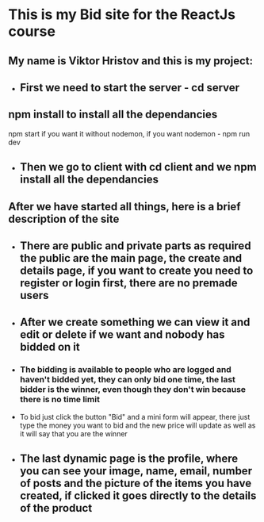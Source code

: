 # This is my Bid site for the ReactJs course
## My name is Viktor Hristov and this is my project:

- ## First we need to start the server - cd server

## npm install to install all the dependancies
npm start if you want it without nodemon, if you want nodemon - npm run dev

- ## Then we go to client with cd client and we npm install all the dependancies

## After we have started all things, here is a brief description of the site

- ## There are public and private parts as required the public are the main page, the create and details page, if you want to create you need to register or login first, there are no premade users

- ## After we create something we can view it and edit or delete if we want and nobody has bidded on it

- ### The bidding is available to people who are logged and haven't bidded yet, they can only bid one time, the last bidder is the winner, even though they don't win because there is no time limit

- To bid just click the button "Bid" and a mini form will appear, there just type the money you want to bid and the new price will update as well as it will say that you are the winner

- ## The last dynamic page is the profile, where you can see your image, name, email, number of posts and the picture of the items you have created, if clicked it goes directly to the details of the product
